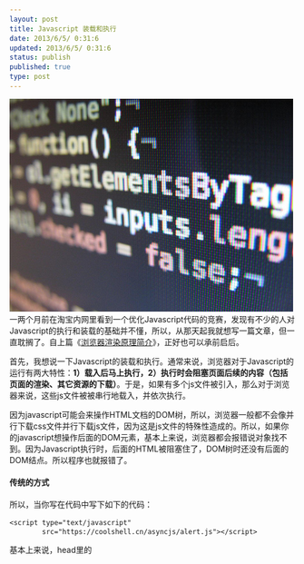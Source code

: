 ```yaml
---
layout: post
title: Javascript 装载和执行
date: 2013/6/5/ 0:31:6
updated: 2013/6/5/ 0:31:6
status: publish
published: true
type: post
---
```


![](../wp-content/uploads/2013/06/javascript.jpg)一两个月前在淘宝内网里看到一个优化Javascript代码的竞赛，发现有不少的人对Javascript的执行和装载的基础并不懂，所以，从那天起我就想写一篇文章，但一直耽搁了。自上篇《[浏览器渲染原理简介](https://coolshell.cn/articles/9666.html "浏览器的渲染原理简介")》，正好也可以承前启后。


首先，我想说一下Javascript的装载和执行。通常来说，浏览器对于Javascript的运行有两大特性：**1）载入后马上执行，2）执行时会阻塞页面后续的内容（包括页面的渲染、其它资源的下载）**。于是，如果有多个js文件被引入，那么对于浏览器来说，这些js文件被被串行地载入，并依次执行。


因为javascript可能会来操作HTML文档的DOM树，所以，浏览器一般都不会像并行下载css文件并行下载js文件，因为这是js文件的特殊性造成的。所以，如果你的javascript想操作后面的DOM元素，基本上来说，浏览器都会报错说对象找不到。因为Javascript执行时，后面的HTML被阻塞住了，DOM树时还没有后面的DOM结点。所以程序也就报错了。


#### 传统的方式


所以，当你写在代码中写下如下的代码：



```
<script type="text/javascript"
        src="https://coolshell.cn/asyncjs/alert.js"></script>
```


基本上来说，head里的 <script>标签会阻塞后续资源的载入以及整个页面的生成。我专门做了一个示例你可以看看：**[示例一](https://coolshell.cn/asyncjs/async_test01.html)**。 注意：我的alert.js中只有一句话：alert(“hello world”) ，这更容易让你看到javascript是怎么阻塞后面的东西的。


所以，你知道为什么有很多网站把javascript放在网页的最后面了，要么就是动用了window.onload或是docmuemt ready之类的事件。


另外，因为绝大多数的Javascript代码并不需要等页面，所以，我们异步载入的功能。那么我们怎么异步载入呢？


#### document.write方式


于是，你可能以为document.write()这种方式能够解决不阻塞的方式。你当然会觉得，document.write了的<script>标签后就可以执行后面的东西去了，这没错。对于在同一个script标签里的Javascript的代码来说，是这样的，但是对于整个页面来说，这个还是会阻塞。 下面是一段测试代码：



```
<script type="text/javascript" language="javascript">
    function loadjs(script_filename) {
        document.write('<' + 'script language="javascript" type="text/javascript"');
        document.write(' src="' + script_filename + '">');
        document.write('<'+'/script'+'>');
        alert("loadjs() exit...");
    }

    var script = 'https://coolshell.cn/asyncjs/alert.js';

    loadjs(script);
    alert("loadjs() finished!");
</script>

<script type="text/javascript" language="javascript">
   alert("another block");
</script>
```

你觉得alert的顺序是什么？你可以在不同的浏览器里试一试。这里的想关的测试页面：**[示例二](https://coolshell.cn/asyncjs/async_test02.html)**。


#### script的defer和async属性


IE自从IE6就支持defer标签，如：



```
<script defer type="text/javascript" src="./alert.js" >
</script>
```

对于IE来说，这个标签会让IE并行下载js文件，并且把其执行hold到了整个DOM装载完毕（DOMContentLoaded），多个defer的<script>在执行时也会按照其出现的顺序来运行。最重要的是<script>被加上defer后，其不会阻塞后续DOM的的渲染。但是因为这个defer只是IE专用，所以一般用得比较少。


而我们标准的的HTML5也加入了一个异步载入javascript的属性：async，无论你对它赋什么样的值，只要它出现，它就开始异步加载js文件。但是， async的异步加载会有一个比较严重的问题，那就是它忠实地践行着“载入后马上执行”这条军规，所以，虽然它并不阻塞页面的渲染，但是你也无法控制他执行的次序和时机。你可以[看看这个示例去感受一下](https://coolshell.cn/asyncjs/async_test01.async.html)。


支持 async标签的浏览器是：Firefox3.6+，Chrome 8.0+，Safari 5.0+，IE 10+，Opera还不支持（[来自这里](http://caniuse.com/#feat=script-async)）所以这个方法也不是太好。因为并不是所有的浏览器你都能行。


#### 动态创建DOM方式


这种方式可能是用得最多的了。



```

function loadjs(script_filename) {
    var script = document.createElement('script');
    script.setAttribute('type', 'text/javascript');
    script.setAttribute('src', script_filename);
    script.setAttribute('id', 'coolshell_script_id');

    script_id = document.getElementById('coolshell_script_id');
    if(script_id){
        document.getElementsByTagName('head')[0].removeChild(script_id);
    }
    document.getElementsByTagName('head')[0].appendChild(script);
}

var script = 'https://coolshell.cn/asyncjs/alert.js';
loadjs(script);

```

这个方式几乎成了标准的异步载入js文件的方式，这个方式的演示请参看：**[示例三](https://coolshell.cn/asyncjs/async_test03.html)**。这方式还被玩出了JSONP的东东，也就是我可以为script的src指定某个后台的脚本（如PHP），而这个PHP返回一个javascript函数，其参数是一个json的字符串，返回来调用我们的预先定义好的javascript的函数。你可以看一下这个示例：[t.js](https://coolshell.cn/t.js) （这个示例是我之前在微博征集的[一个异步ajax调用的小例子](https://coolshell.cn/t.html)）


#### 按需异步载入js


上面那个DOM方式的例子解决了异步载入Javascript的问题，但是没有解决我们想让他按我们指定的时机运行的问题。所以，我们只需要把上面那个DOM方式绑到某个事件上来就可以了。


比如：


**绑在window.load事件上**——**[示例四](https://coolshell.cn/asyncjs/async_test04.html)**


你一定要比较一下示例四和示例三在执行上有什么不同，我在这两个示例中都专门用了个代码高亮的javascript，看看那个代码高亮的的脚本的执行和我的alert.js的执行的情况，你就知道不同了）


`window.load = loadjs("https://coolshell.cn/asyncjs/alert.js")`


**绑在特定的事件上**——**[示例五](https://coolshell.cn/asyncjs/async_test05.html)**


`<p style="cursor: pointer" onclick="LoadJS()">Click to load alert.js </p>`


这个示例很简单了。当你点击某个DOM元素，才会真正载入我们的alert.js。


#### 更多


但是，绑定在某个特定事件上这个事似乎又过了一点，因为只有在点击的时候才会去真正的下载js，这又会太慢了了。好了，到这里，要抛出我们的终极问题——**我们想要异步地把js文件下载到用户的本地，但是不执行，仅当在我们想要执行的时候去执行**。


要是我们有下面这样的方式就好了：



```
var script = document.createElement("script");
script.noexecute = true;
script.src = "alert.js";
document.body.appendChild(script);

//后面我们可以这么干
script.execute();
```

可惜的是，这只是一个美丽的梦想，今天我们的Javascript还比较原始，这个“JS梦”还没有实现呢。


所以，我们的程序员只能使用hack的方式来搞。


有的程序员使用了非标准的script的type来cache javascript。如：


`<script type=cache/script src="./alert.js"></script>`


因为”cache/script”，这个东西根本就不能被浏览器解析，所以浏览器也就不能把alert.js当javascript去执行，但是他又要去下载js文件，所以就可以搞定了。可惜的是，webkit严格符从了HTML的标准——对于这种不认识的东西，直接删除，什么也不干。于是，我们的梦又破了。


所以，我们需要再hack一下，就像N多年前玩preload图片那样，我们可以动用object标签（也可以动用iframe标签），于是我们有下面这样的代码：



```
    function cachejs(script_filename){
        var cache = document.createElement('object');
        cache.data = script_filename;
        cache.id = "coolshell_script_cache_id";
        cache.width = 0;
        cache.height = 0;
        document.body.appendChild(cache);
    }
```

然后，我们在的最后调用一下这个函数。请参看一下相关的示例：**[示例六](https://coolshell.cn/asyncjs/async_test06.html)**


在Chrome下按 Ctrl+Shit+I，切换到network页，你就可以看到下载了alert.js但是没有执行，然后我们再用示例五的方式，因为浏览器端有缓存了，不会再从服务器上下载alert.js了。所以，就能保证执行速度了。


关于这种preload这种东西你应该不会陌生了。你还可以使用Ajax的方式，如：



```
var xhr = new XMLHttpRequest();
xhr.open('GET', 'new.js');
xhr.send('');
```

到这里我就不再多说了，也不给示例了，大家可以自己试试去。


最后再提两个js，一个是[ControlJS](http://stevesouders.com/controljs/)，一个叫[HeadJS](http://headjs.com/)，专门用来做异步load javascript文件的。


好了，这是所有的内容了，希望大家看过后能对Javascript的载入和执行，以及相关的技术有个了解。**同时，也希望各前端高手不吝赐教！**


（全文完）



**（转载本站文章请注明作者和出处 [酷 壳 – CoolShell](https://coolshell.cn/) ，请勿用于任何商业用途）**



### 相关文章

* [![浏览器的渲染原理简介](../wp-content/uploads/2013/05/Render-Process-150x150.jpg)](https://coolshell.cn/articles/9666.html)[浏览器的渲染原理简介](https://coolshell.cn/articles/9666.html)
* [![程序员练级攻略（2018)  与我的专栏](../wp-content/uploads/2018/05/300x262-150x150.jpg)](https://coolshell.cn/articles/18360.html)[程序员练级攻略（2018) 与我的专栏](https://coolshell.cn/articles/18360.html)
* [![一次Ajax查错的经历](../wp-content/uploads/2012/08/ajax_error-150x150.jpg)](https://coolshell.cn/articles/8170.html)[一次Ajax查错的经历](https://coolshell.cn/articles/8170.html)
* [https://coolshell.cn/wp-content/plugins/wordpress-23-related-posts-plugin/static/thumbs/30.jpg](https://coolshell.cn/articles/6043.html)[Web开发中需要了解的东西](https://coolshell.cn/articles/6043.html)
* [![一些文章资源和趣闻](../wp-content/uploads/2011/11/stackparts.com_-150x150.png)](https://coolshell.cn/articles/5537.html)[一些文章资源和趣闻](https://coolshell.cn/articles/5537.html)
* [https://coolshell.cn/wp-content/plugins/wordpress-23-related-posts-plugin/static/thumbs/7.jpg](https://coolshell.cn/articles/4795.html)[开源中最好的Web开发的资源](https://coolshell.cn/articles/4795.html)
The post [Javascript 装载和执行](https://coolshell.cn/articles/9749.html) first appeared on [酷 壳 - CoolShell](https://coolshell.cn).